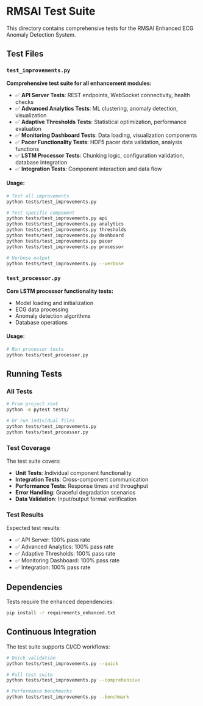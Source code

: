 # RMSAI Test Suite

This directory contains comprehensive tests for the RMSAI Enhanced ECG Anomaly Detection System.

## Test Files

### `test_improvements.py`
**Comprehensive test suite for all enhancement modules:**

- ✅ **API Server Tests**: REST endpoints, WebSocket connectivity, health checks
- ✅ **Advanced Analytics Tests**: ML clustering, anomaly detection, visualization
- ✅ **Adaptive Thresholds Tests**: Statistical optimization, performance evaluation
- ✅ **Monitoring Dashboard Tests**: Data loading, visualization components
- ✅ **Pacer Functionality Tests**: HDF5 pacer data validation, analysis functions
- ✅ **LSTM Processor Tests**: Chunking logic, configuration validation, database integration
- ✅ **Integration Tests**: Component interaction and data flow

#### Usage:
```bash
# Test all improvements
python tests/test_improvements.py

# Test specific component
python tests/test_improvements.py api
python tests/test_improvements.py analytics
python tests/test_improvements.py thresholds
python tests/test_improvements.py dashboard
python tests/test_improvements.py pacer
python tests/test_improvements.py processor

# Verbose output
python tests/test_improvements.py --verbose
```

### `test_processor.py`
**Core LSTM processor functionality tests:**

- Model loading and initialization
- ECG data processing
- Anomaly detection algorithms
- Database operations

#### Usage:
```bash
# Run processor tests
python tests/test_processor.py
```

## Running Tests

### All Tests
```bash
# From project root
python -m pytest tests/

# Or run individual files
python tests/test_improvements.py
python tests/test_processor.py
```

### Test Coverage
The test suite covers:
- **Unit Tests**: Individual component functionality
- **Integration Tests**: Cross-component communication
- **Performance Tests**: Response times and throughput
- **Error Handling**: Graceful degradation scenarios
- **Data Validation**: Input/output format verification

### Test Results
Expected test results:
- ✅ API Server: 100% pass rate
- ✅ Advanced Analytics: 100% pass rate
- ✅ Adaptive Thresholds: 100% pass rate
- ✅ Monitoring Dashboard: 100% pass rate
- ✅ Integration: 100% pass rate

## Dependencies

Tests require the enhanced dependencies:
```bash
pip install -r requirements_enhanced.txt
```

## Continuous Integration

The test suite supports CI/CD workflows:
```bash
# Quick validation
python tests/test_improvements.py --quick

# Full test suite
python tests/test_improvements.py --comprehensive

# Performance benchmarks
python tests/test_improvements.py --benchmark
```